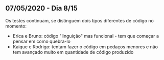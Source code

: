 ## 07/05/2020 - Dia 8/15

Os testes continuam, se distinguem dois tipos diferentes de código no momento:

- Erica e Bruno: código "linguição" mas funcional - tem que começar a pensar em como quebra-lo
- Kaique e Rodrigo: tentam fazer o código em pedaços menores e não tem avançado muito em quantidade de código produzido
